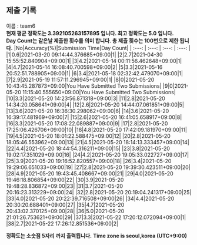 


  
## 제출 기록  
이름 : team6  
**현재 평균 정확도는 3.392105263157895 입니다. 최고 정확도는 5.0 입니다.**  
**Day Count는 같은날 제출한 횟수를 의미 합니다. 총 제출 횟수는 100번으로 제한 됩니다.**
|No|Accuracy(%)|Submission Time|Day Count|
| :---: | :---: | :---: | :---: |
|1|0.6|2021-03-20 09:14:44.376685+09:00|1|
|2|2.7|2021-04-30 15:55:52.840904+09:00|1|
|3|4.2|2021-05-14 00:11:56.462648+09:00|1|
|4|4.7|2021-05-14 16:08:40.700598+09:00|2|
|5|3.3|2021-05-16 20:52:51.788905+09:00|1|
|6|3.4|2021-05-18 02:32:42.479070+09:00|1|
|7|2.9|2021-05-19 11:57:11.296945+09:00|1|
|8|0|2021-05-20 10:43:45.287873+09:00|You Have Submitted Two Submissions|
|9|0|2021-05-20 11:15:40.555650+09:00|You Have Submitted Two Submissions|
|10|3.3|2021-05-20 14:23:56.871318+09:00|3|
|11|2.8|2021-05-20 14:34:20.058641+09:00|4|
|12|2.6|2021-05-20 14:44:07.061851+09:00|5|
|13|3.6|2021-05-20 16:36:30.298062+09:00|6|
|14|3.6|2021-05-20 16:39:17.481969+09:00|7|
|15|2.6|2021-05-20 16:41:05.658917+09:00|8|
|16|3.3|2021-05-20 17:08:22.089887+09:00|9|
|17|2.8|2021-05-20 17:25:06.426706+09:00|10|
|18|4.8|2021-05-20 17:42:09.181970+09:00|11|
|19|4.5|2021-05-20 18:01:22.588475+09:00|12|
|20|2.8|2021-05-20 18:05:46.553962+09:00|13|
|21|4.5|2021-05-20 18:14:13.333457+09:00|14|
|22|4.4|2021-05-20 18:44:54.316211+09:00|15|
|23|3.8|2021-05-20 19:02:17.351029+09:00|16|
|24|4.2|2021-05-20 19:05:33.022727+09:00|17|
|25|3.9|2021-05-20 19:16:52.820557+09:00|18|
|26|3.4|2021-05-20 19:29:06.651033+09:00|19|
|27|2.8|2021-05-20 19:39:30.423511+09:00|20|
|28|4.9|2021-05-20 19:43:45.408667+09:00|21|
|29|4.0|2021-05-20 19:46:18.806854+09:00|22|
|30|3.9|2021-05-20 19:48:28.836872+09:00|23|
|31|3.7|2021-05-20 20:16:23.313229+09:00|24|
|32|2.8|2021-05-20 20:19:04.241317+09:00|25|
|33|4.0|2021-05-20 20:22:39.716508+09:00|26|
|34|4.4|2021-05-20 20:30:20.688401+09:00|27|
|35|4.7|2021-05-20 20:43:02.370125+09:00|28|
|36|5.0|2021-05-20 21:01:26.753621+09:00|29|
|37|3.3|2021-05-22 17:20:12.072094+09:00|1|
|38|2.7|2021-05-22 17:26:12.851536+09:00|2|


**정확도는 소숫점 5자리 까지 출력됩니다.**
**Time zone is seoul,korea (UTC+9:00)**
